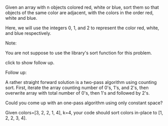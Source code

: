 Given an array with n objects colored red, white or blue, sort them so that objects of the same color are adjacent, with the colors in the order red, white and blue.

Here, we will use the integers 0, 1, and 2 to represent the color red, white, and blue respectively.

Note:

You are not suppose to use the library's sort function for this problem.

click to show follow up.

Follow up:

A rather straight forward solution is a two-pass algorithm using counting sort.
First, iterate the array counting number of 0's, 1's, and 2's, then overwrite array with total number of 0's, then 1's and followed by 2's.

Could you come up with an one-pass algorithm using only constant space?

Given colors=[3, 2, 2, 1, 4], k=4, your code should sort colors in-place to [1, 2, 2, 3, 4].
